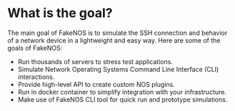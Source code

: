 # What is the goal?
The main goal of FakeNOS is to simulate the SSH connection and behavior of a network device in a lightweight and easy way. Here are some of the goals of FakeNOS:

-  Run thousands of servers to stress test applications.
-  Simulate Network Operating Systems Command Line Interface (CLI) interactions.
-  Provide high-level API to create custom NOS plugins.
-  Run in docker container to simplify integration with your infrastructure.
-  Make use of FakeNOS CLI tool for quick run and prototype simulations.
